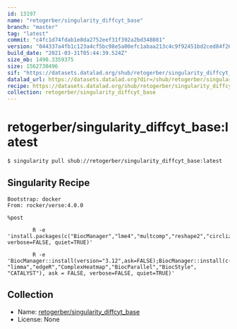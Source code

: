 ```yaml
---
id: 13197
name: "retogerber/singularity_diffcyt_base"
branch: "master"
tag: "latest"
commit: "c4fc1d74fdab1e8da2752eef31f392a2bd348081"
version: "044337a4fb1c123a4cf5bc98e5a00efc1abaa213c4c9f92451bd2ced84f265f7"
build_date: "2021-03-31T05:44:39.524Z"
size_mb: 1490.3359375
size: 1562730496
sif: "https://datasets.datalad.org/shub/retogerber/singularity_diffcyt_base/latest/2021-03-31-c4fc1d74-044337a4/044337a4fb1c123a4cf5bc98e5a00efc1abaa213c4c9f92451bd2ced84f265f7.sif"
datalad_url: https://datasets.datalad.org?dir=/shub/retogerber/singularity_diffcyt_base/latest/2021-03-31-c4fc1d74-044337a4/
recipe: https://datasets.datalad.org/shub/retogerber/singularity_diffcyt_base/latest/2021-03-31-c4fc1d74-044337a4/Singularity
collection: retogerber/singularity_diffcyt_base
---
```


# retogerber/singularity_diffcyt_base:latest

```bash
$ singularity pull shub://retogerber/singularity_diffcyt_base:latest
```

## Singularity Recipe

```singularity
Bootstrap: docker
From: rocker/verse:4.0.0

%post

        R -e 'install.packages(c("BiocManager","lme4","multcomp","reshape2","circlize","MASS","mice","survival","stats","RhpcBLASctl","uwot","dirmult"), verbose=FALSE, quiet=TRUE)'

        R -e 'BiocManager::install(version="3.12",ask=FALSE);BiocManager::install(c("flowCore","FlowSOM","SummarizedExperiment","S4Vectors", "limma","edgeR","ComplexHeatmap","BiocParallel","BiocStyle", "CATALYST"), ask = FALSE, verbose=FALSE, quiet=TRUE)'
```

## Collection

 - Name: [retogerber/singularity_diffcyt_base](https://github.com/retogerber/singularity_diffcyt_base)
 - License: None

